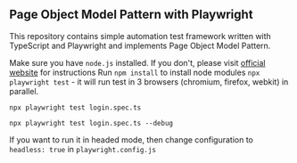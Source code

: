 ## Page Object Model Pattern with Playwright

This repository contains simple automation test framework written with TypeScript and Playwright and implements Page Object Model Pattern.

Make sure you have `node.js` installed. If you don't, please visit [official website](https://nodejs.org/en/download/) for instructions 
Run `npm install` to install node modules
`npx playwright test` - it will run test in 3 browsers (chromium, firefox, webkit) in parallel.

`npx playwright test login.spec.ts`

`npx playwright test login.spec.ts --debug`

If you want to run it in headed mode, then change configuration to `headless: true` in `playwright.config.js`
